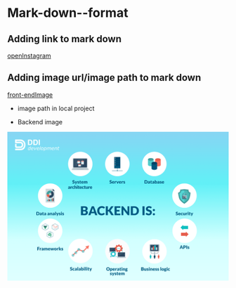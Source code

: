 # Mark-down--format

## Adding link to mark down

[openInstagram](https://www.instagram.com/)

## Adding image url/image path to mark down

[front-endImage](https://kodmek.com/wp-content/uploads/2021/01/front-end-developer-1600x900-1.jpg)

- image path in local project

- Backend image

![backend-image](./backend-is-1200x808.png)
